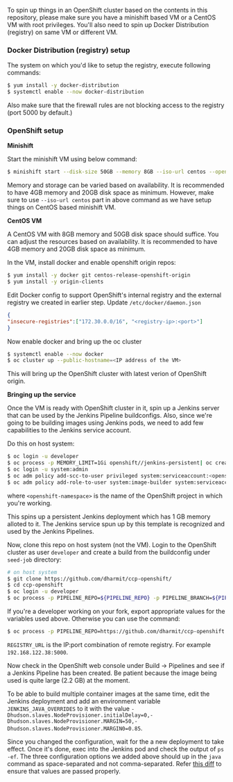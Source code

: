 To spin up things in an OpenShift cluster based on the contents in this
repository, please make sure you have a minishift based VM or a CentOS VM with
root privileges. You'll also need to spin up Docker Distribution (registry) on
same VM or different VM.

### Docker Distribution (registry) setup

The system on which you'd like to setup the registry, execute following
commands:

```bash
$ yum install -y docker-distribution
$ systemctl enable --now docker-distribution
```

Also make sure that the firewall rules are not blocking access to the registry
(port 5000 by default.)

### OpenShift setup

**Minishift**

Start the minishift VM using below command:

```bash
$ minishift start --disk-size 50GB --memory 8GB --iso-url centos --openshift-version 3.9.0 --insecure-registry <registry-ip>:<port>
```

Memory and storage can be varied based on availability. It is recommended to
have 4GB memory and 20GB disk space as minimum. However, make sure to use
`--iso-url centos` part in above command as we have setup things on CentOS based
minishift VM. 

**CentOS VM**

A CentOS VM with 8GB memory and 50GB disk space should suffice. You can adjust
the resources based on availability. It is recommended to have 4GB memory and
20GB disk space as minimum.

In the VM, install docker and enable openshift origin repos:

```bash
$ yum install -y docker git centos-release-openshift-origin
$ yum install -y origin-clients
```

Edit Docker config to support OpenShift's internal registry and the external
registry we created in earlier step. Update `/etc/docker/daemon.json`

```json
{
"insecure-registries":["172.30.0.0/16", "<registry-ip>:<port>"]
}
```

Now enable docker and bring up the oc cluster

```bash
$ systemctl enable --now docker
$ oc cluster up --public-hostname=<IP address of the VM>
```

This will bring up the OpenShift cluster with latest verion of OpenShift origin.

**Bringing up the service**

Once the VM is ready with OpenShift cluster in it, spin up a Jenkins server
that can be used by the Jenkins Pipeline buildconfigs. Also, since we're going
to be building images using Jenkins pods, we need to add few capabilities to
the Jenkins service account.

Do this on host system:

```bash
$ oc login -u developer
$ oc process -p MEMORY_LIMIT=1Gi openshift//jenkins-persistent| oc create -f -
$ oc login -u system:admin
$ oc adm policy add-scc-to-user privileged system:serviceaccount:<openshift-namespace>:jenkins
$ oc adm policy add-role-to-user system:image-builder system:serviceaccount:<openshift-namespace>:jenkins
```

where `<openshift-namespace>` is the name of the OpenShift project in which
you're working.

This spins up a persistent Jenkins deployment which has 1 GB memory alloted to
it. The Jenkins service spun up by this template is recognized and used by the
Jenkins Pipelines.

Now, clone this repo on host system (not the VM). Login to the OpenShift
cluster as user `developer` and create a build from the buildconfig under
`seed-job` directory:

```bash
# on host system
$ git clone https://github.com/dharmit/ccp-openshift/
$ cd ccp-openshift
$ oc login -u developer
$ oc process -p PIPELINE_REPO=${PIPELINE_REPO} -p PIPELINE_BRANCH=${PIPELINE_BRANCH} -p REGISTRY_URL=${REGISTRY_URL} -p NAMESPACE=`oc project -q` -f seed-job/buildtemplate.yaml | oc create -f - 
```

If you're a developer working on your fork, export appropriate values for the
variables used above. Otherwise you can use the command:

```bash
$ oc process -p PIPELINE_REPO=https://github.com/dharmit/ccp-openshift -p PIPELINE_BRANCH=master -p REGISTRY_URL=${REGISTRY_URL} -p NAMESPACE=`oc project -q` -f seed-job/buildtemplate.yaml | oc create -f -
```

`REGISTRY_URL` is the IP:port combination of remote registry. For example
`192.168.122.38:5000`.

Now check in the OpenShift web console under Build -> Pipelines and see if a
Jenkins Pipeline has been created. Be patient because the image being used is
quite large (2.2 GB) at the moment.

To be able to build multiple container images at the same time, edit the
Jenkins deployment and add an environment variable `JENKINS_JAVA_OVERRIDES` to
it with the value
`-Dhudson.slaves.NodeProvisioner.initialDelay=0,-Dhudson.slaves.NodeProvisioner.MARGIN=50,-Dhudson.slaves.NodeProvisioner.MARGIN0=0.85`.

Since you changed the configuration, wait for the a new deployment to take
effect. Once it's done, exec into the Jenkins pod and check the output of `ps
-ef`. The three configuration options we added above should up in the `java`
command as space-separated and not comma-separated. Refer [this
diff](https://github.com/openshift/openshift-docs/pull/7259/files?short_path=05f80f3#diff-05f80f3ab954ce57c630417065819109)
to ensure that values are passed properly.
